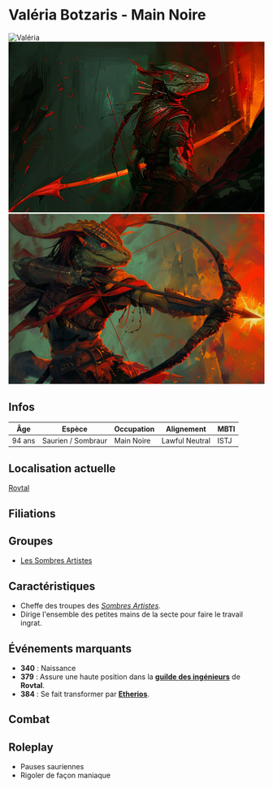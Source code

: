 # Valéria Botzaris - Main Noire
![Valéria](../../../_images/valéria_3.png)
![Valéria](../../../_images/valeria_botzaris.png)
![Valéria](../../../_images/valeria_botzaris2.png)

## Infos 
| Âge | Espèce | Occupation | Alignement | MBTI |
| --- | ------ | ---------- | ---------- | ---- |
| 94 ans | Saurien / Sombraur | Main Noire | Lawful Neutral | ISTJ |

## Localisation actuelle
[Rovtal](../../VILLES/Rovtal.md)

## Filiations

## Groupes 
* [Les Sombres Artistes](../../VILLES/Rovtal.md#les-sombres-artistes)

## Caractéristiques
* Cheffe des troupes des [*Sombres Artistes*](../../VILLES/Rovtal.md#les-sombres-artistes).
* Dirige l'ensemble des petites mains de la secte pour faire le travail ingrat.

## Événements marquants
* **340** : Naissance
* **379** : Assure une haute position dans la [**guilde des ingénieurs**](../../VILLES/Rovtal.md#la-guilde-des-ingénieurs) de **Rovtal**.
* **384** : Se fait transformer par [**Etherios**](./Ethérios_Sfer.md).

## Combat

## Roleplay
* Pauses sauriennes
* Rigoler de façon maniaque